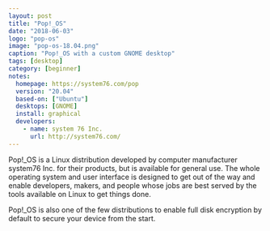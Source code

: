 ```yaml
---
layout: post
title: "Pop!_OS"
date: "2018-06-03"
logo: "pop-os"
image: "pop-os-18.04.png"
caption: "Pop!_OS with a custom GNOME desktop"
tags: [desktop]
category: [beginner]
notes:
  homepage: https://system76.com/pop
  version: "20.04"
  based-on: ["Ubuntu"]
  desktops: [GNOME]
  install: graphical
  developers:
    - name: system 76 Inc.
      url: http://system76.com/
---
```


Pop!_OS is a Linux distribution developed by computer manufacturer system76 Inc. for their products, but is available for general use. The whole operating system and user interface is designed to get out of the way and enable developers, makers, and people whose jobs are best served by the tools available on Linux to get things done.

Pop!_OS is also one of the few distributions to enable full disk encryption by default to secure your device from the start.
